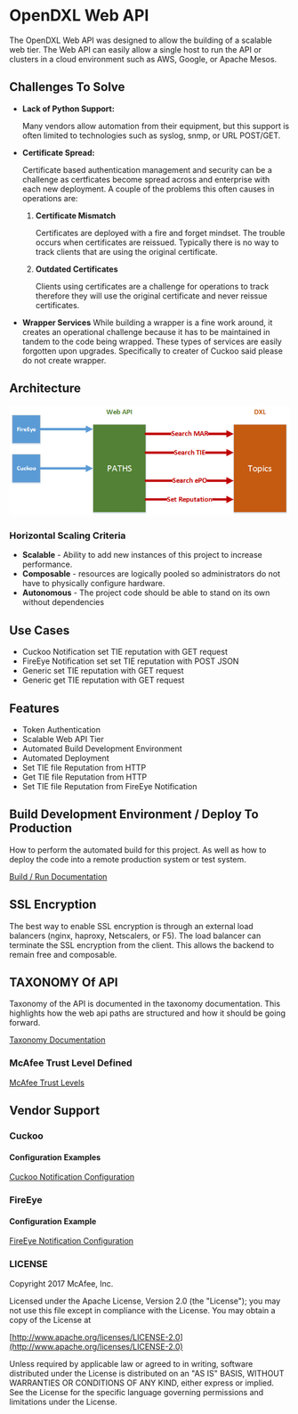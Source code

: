 # OpenDXL Web API

The OpenDXL Web API was designed to allow the building of a scalable web tier.  The Web API can easily allow a single host to run the API or clusters in a cloud environment such as AWS, Google, or Apache Mesos.  

## Challenges To Solve
* **Lack of Python Support:**

     Many vendors allow automation from their equipment, but this support is often limited to technologies such as syslog, snmp, or URL POST/GET.
*  **Certificate Spread:**

     Certificate based authentication management and security can be a challenge as certficates become spread across and enterprise with each new deployment.  A couple of the problems this often causes in operations are:
            
    1. **Certificate Mismatch**
    
        Certificates are deployed with a fire and forget mindset.  The trouble occurs when certificates are reissued.  Typically there is no way to track clients that are using the original certificate.   
    2. **Outdated Certificates**
    
        Clients using certificates are a challenge for operations to track therefore they will use the original certificate and never reissue certificates.
* **Wrapper Services**
    While building a wrapper is a fine work around, it creates an operational challenge because it has to be maintained in tandem to the code being wrapped.  These types of services are easily forgotten upon upgrades.  Specifically to creater of Cuckoo said please do not create wrapper.

## Architecture
![Web API](docs/images/webapi.png)

### Horizontal Scaling Criteria
* **Scalable** - Ability to add new instances of this project to increase performance.
* **Composable** - resources are logically pooled so administrators do not have to physically configure hardware.
* **Autonomous** - The project code should be able to stand on its own without dependencies

## Use Cases
* Cuckoo Notification set TIE reputation with GET request
* FireEye Notification set set TIE reputation with POST JSON
* Generic set TIE reputation with GET request
* Generic get TIE reputation with GET request

## Features
* Token Authentication
* Scalable Web API Tier
* Automated Build Development Environment
* Automated Deployment
* Set TIE file Reputation from HTTP
* Get TIE file Reputation from HTTP
* Set TIE file Reputation from FireEye Notification

## Build Development Environment / Deploy To Production

How to perform the automated build for this project.  As well as how to deploy the code into a remote production system or test system.

[Build / Run Documentation](docs/build.md)

## SSL Encryption
The best way to enable SSL encryption is through an external load balancers (nginx, haproxy, Netscalers, or F5).  The load balancer can terminate the SSL encryption from the client.  This allows the backend to remain free and composable.

## TAXONOMY Of API

Taxonomy of the API is documented in the taxonomy documentation.  This highlights how the web api paths are structured and how it should be going forward.

[Taxonomy Documentation](docs/taxonomy.md)

### McAfee Trust Level Defined
[McAfee Trust Levels](docs/trustlevels.md)

## Vendor Support
### Cuckoo

#### Configuration Examples
[Cuckoo Notification Configuration](docs/cuckoo.md)

### FireEye

#### Configuration Example
[FireEye Notification Configuration](docs/fireeye.md)


### LICENSE
Copyright 2017 McAfee, Inc.

Licensed under the Apache License, Version 2.0 (the "License"); you may not use this file except in compliance with the License. You may obtain a copy of the License at

[http://www.apache.org/licenses/LICENSE-2.0](http://www.apache.org/licenses/LICENSE-2.0)

Unless required by applicable law or agreed to in writing, software distributed under the License is distributed on an "AS IS" BASIS, WITHOUT WARRANTIES OR CONDITIONS OF ANY KIND, either express or implied. See the License for the specific language governing permissions and limitations under the License.